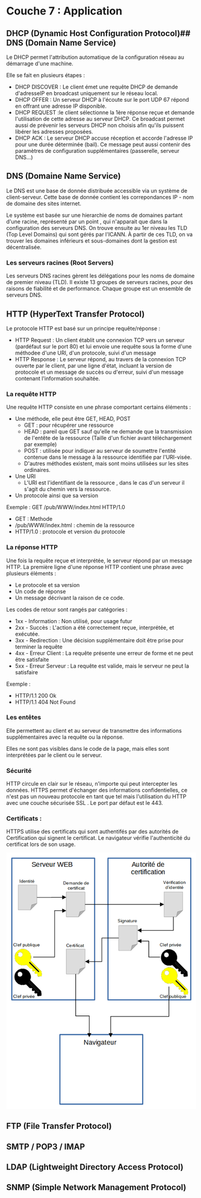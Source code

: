 # Couche 7 : Application

## DHCP (Dynamic Host Configuration Protocol)## DNS (Domain Name Service)

Le DHCP permet l'attribution automatique de la configuration réseau au démarrage d'une machine.

Elle se fait en plusieurs étapes : 
- DHCP DISCOVER : Le client émet une requête DHCP de demande d'adresseIP en broadcast uniquement sur le réseau local.
- DHCP OFFER : Un serveur DHCP à l'écoute sur le port UDP 67 répond en offrant une adresse IP disponible.
- DHCP REQUEST :le client sélectionne la 1ère réponse reçue et demande l'utilisation de cette adresse au serveur DHCP. 
Ce broadcast permet aussi de prévenir les serveurs DHCP non choisis afin qu'ils puissent libérer les adresses proposées.
- DHCP ACK : Le serveur DHCP accuse réception et accorde l'adresse IP pour une durée déterminée (bail). Ce message peut aussi contenir des paramètres de configuration supplémentaires (passerelle, serveur DNS...)

## DNS (Domaine Name Service)

Le DNS est une base de donnée distribuée accessible via un système de client-serveur. Cette base de donnée contient les correpondances IP - nom de domaine des sites internet.

Le système est basée sur une hierarchie de noms de domaines partant d'une racine, représenté par un point , qui n'apparait que dans la configuration des serveurs DNS.
On trouve ensuite au 1er niveau les TLD (Top Level Domains) qui sont gérés par l'ICANN. À partir de ces TLD, on va trouver les domaines inférieurs et sous-domaines dont la gestion est décentralisée.

### Les serveurs racines (Root Servers)
Les serveurs DNS racines gèrent les délégations pour les noms de domaine de premier niveau (TLD). 
Il existe 13 groupes de serveurs racines, pour des raisons de fiabilité et de performance. Chaque groupe est un ensemble de serveurs DNS.


## HTTP (HyperText Transfer Protocol)

Le protocole HTTP est basé sur un principe requête/réponse :
- HTTP Request : Un client établit une connexion TCP vers un serveur (pardéfaut sur le port 80) et lui envoie une requête sous la forme d'une méthodee d'une URI, d'un protocole, suivi d'un message
- HTTP Response : Le serveur répond, au travers de la connexion TCP ouverte par le client, par une ligne d'état, incluant la version de protocole et un message de succès ou d'erreur, suivi d'un message contenant l'information souhaitée.

### La requête HTTP
Une requête HTTP consiste en une phrase comportant certains éléments :
  - Une méthode, elle peut être GET, HEAD, POST
    - GET : pour récupérer une ressource
    - HEAD : pareil que GET sauf qu'elle ne demande que la transmission de l'entête de la ressource (Taille d'un fichier avant téléchargement par exemple)
    - POST : utilisée pour indiquer au serveur de soumettre l'entité contenue dans le message à la ressource identifiée par l'URI-visée.
    - D'autres méthodes existent, mais sont moins utilisées sur les sites ordinaires.
  - Une URI
    - L'URI est l'identifiant de la ressource , dans le cas d'un serveur il s'agit du chemin vers la ressource.
  - Un protocole ainsi que sa version

Exemple :
  GET /pub/WWW/index.html HTTP/1.0
  - GET : Methode
  - /pub/WWW/index.html : chemin de la ressource
  - HTTP/1.0 : protocole et version du protocole

### La réponse HTTP

Une fois la requête reçue et interprétée, le serveur répond par un message HTTP. 
La première ligne d'une réponse HTTP contient une phrase avec plusieurs éléments : 
  - Le protocole et sa version
  - Un code de réponse
  - Un message décrivant la raison de ce code.

Les codes de retour sont rangés par catégories :
  - 1xx - Information : Non utilisé, pour usage futur
  - 2xx - Succès : L'action a été correctement reçue, interprétée, et exécutée.
  - 3xx - Redirection : Une décision supplémentaire doit être prise pour terminer la requête
  - 4xx - Erreur Client : La requête présente une erreur de forme et ne peut être satisfaite
  - 5xx - Erreur Serveur : La requête est valide, mais le serveur ne peut la satisfaire

Exemple :
  - HTTP/1.1 200 Ok
  - HTTP/1.1 404 Not Found

### Les entêtes 
Elle permettent au client et au serveur de transmettre des informations supplémentaires avec la requête ou la réponse.

Elles ne sont pas visibles dans le code de la page, mais elles sont interprétées par le client ou le serveur.

### Sécurité 
HTTP circule en clair sur le réseau, n'importe qui peut intercepter les données.
HTTPS permet d'échanger des informations confidentielles, ce n'est pas un nouveau protocole en tant que tel mais l'utilisation du HTTP avec une couche sécurisée SSL .
Le port par défaut est le 443.
### Certificats : 
HTTPS utilise des certificats qui sont authentifés par des autorités de Certification qui signent le certificat. Le navigateur vérifie l'authenticité du certificat lors de son usage.

![Schéma certicat](../images/certificatweb.png)

## FTP (File Transfer Protocol)


## SMTP / POP3 / IMAP
## LDAP (Lightweight Directory Access Protocol)
## SNMP (Simple Network Management Protocol)

